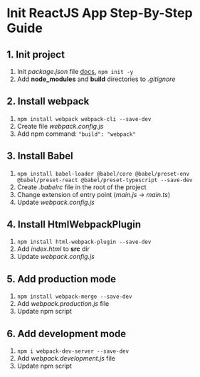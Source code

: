 # Init ReactJS App Step-By-Step Guide

## 1. Init project
1. Init *package.json* file [docs](https://docs.npmjs.com/cli/v10/commands/npm-init/), `npm init -y`
2. Add **node_modules** and **build** directories to *.gitignore*

## 2. Install webpack
1. `npm install webpack webpack-cli --save-dev`
2. Create file *webpack.config.js*
3. Add npm command: `"build": "webpack"`

## 3. Install Babel
1. `npm install babel-loader @babel/core @babel/preset-env @babel/preset-react @babel/preset-typescript --save-dev`
2. Create *.babelrc* file in the root of the project
3. Change extension of entry point (*main.js* -> *main.ts*)
4. Update *webpack.config.js*

## 4. Install HtmlWebpackPlugin
1. `npm install html-webpack-plugin --save-dev`
2. Add *index.html* to **src** dir
3. Update *webpack.config.js*

## 5. Add production mode
1. `npm install webpack-merge --save-dev`
2. Add *webpack.production.js* file
3. Update npm script

## 6. Add development mode
1. `npm i webpack-dev-server --save-dev`
2. Add *webpack.development.js* file
3. Update npm script
